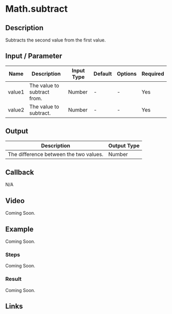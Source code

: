 # Math.subtract

## Description

Subtracts the second value from the first value.

## Input / Parameter

| Name | Description | Input Type | Default | Options | Required |
| ------ | ------ | ------ | ------ | ------ | ------ |
| value1 | The value to subtract from. | Number | - | - | Yes |
| value2 | The value to subtract. | Number | - | - | Yes |

## Output

| Description | Output Type |
| ------ | ------ |
| The difference between the two values. | Number |

## Callback

N/A

## Video

Coming Soon.

## Example

Coming Soon.

### Steps

Coming Soon.

### Result

Coming Soon.

## Links